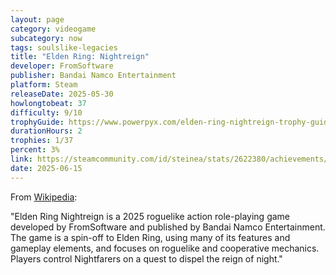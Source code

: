 ```yaml
---
layout: page
category: videogame
subcategory: now
tags: soulslike-legacies
title: "Elden Ring: Nightreign"
developer: FromSoftware
publisher: Bandai Namco Entertainment
platform: Steam
releaseDate: 2025-05-30
howlongtobeat: 37
difficulty: 9/10
trophyGuide: https://www.powerpyx.com/elden-ring-nightreign-trophy-guide-roadmap/
durationHours: 2
trophies: 1/37
percent: 3%
link: https://steamcommunity.com/id/steinea/stats/2622380/achievements/
date: 2025-06-15
---
```


From [Wikipedia](https://en.wikipedia.org/wiki/Elden_Ring_Nightreign):

"Elden Ring Nightreign is a 2025 roguelike action role-playing game developed by FromSoftware and published by Bandai Namco Entertainment. The game is a spin-off to Elden Ring, using many of its features and gameplay elements, and focuses on roguelike and cooperative mechanics. Players control Nightfarers on a quest to dispel the reign of night."
